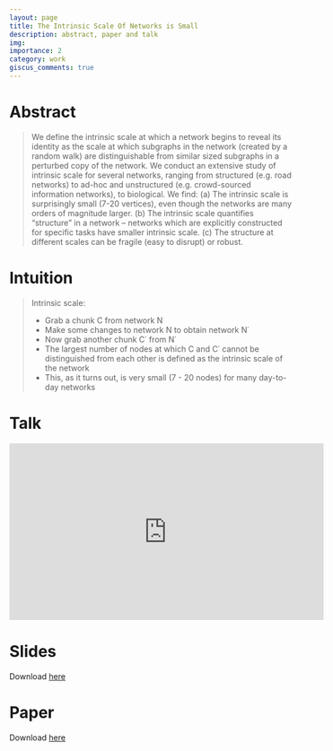 ```yaml
---
layout: page
title: The Intrinsic Scale Of Networks is Small 
description: abstract, paper and talk
img: 
importance: 2
category: work
giscus_comments: true
---
```


# Abstract
> We define the intrinsic scale at which a network begins to reveal its identity as the scale at which subgraphs in the network (created by a random walk) are distinguishable from similar sized subgraphs in a perturbed copy of the network. We conduct an extensive study of intrinsic scale for several networks, ranging from structured (e.g. road networks) to ad-hoc and unstructured (e.g. crowd-sourced information networks), to biological. We find: (a) The intrinsic scale is surprisingly small (7-20 vertices), even though the networks are many orders of magnitude larger. (b) The intrinsic scale quantifies “structure” in a network – networks which are explicitly constructed for specific tasks have smaller intrinsic scale. (c) The structure at different scales can be fragile (easy to disrupt) or robust.

# Intuition
> Intrinsic scale: 
> - Grab a chunk C from network N
> - Make some changes to network N to obtain network N˙
> - Now grab another chunk C˙ from N˙
> - The largest number of nodes at which C and C˙ cannot be distinguished from each other is defined as the intrinsic scale of the network
> - This, as it turns out, is very small (7 - 20 nodes) for many day-to-day networks

# Talk
<iframe width="560" height="315" src="https://www.youtube.com/embed/Lq9yjWl0ELc" title="YouTube video player" frameborder="0" allow="accelerometer; autoplay; clipboard-write; encrypted-media; gyroscope; picture-in-picture; web-share" allowfullscreen></iframe>

# Slides
Download [here](/assets/pdf/asonam19_slides.pdf)
<object data="../assets/pdf/asonam2019_slides.pdf" width="100%" height="500" type='application/pdf'/>

# Paper
Download [here](/assets/pdf/asonam19_paper.pdf)
<object data="../assets/pdf/asonam2019_paper.pdf" width="100%" height="800" type='application/pdf'/>
